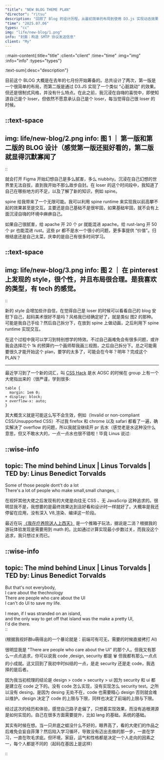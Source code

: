 ```yaml
---
"title": "NEW BLOG THEME PLAN" 
"director": "ritsu"
description: "回顾了 Blog 的设计历程，从最初简单的布局到使用 D3.js 实现动态效果，再到探索 Spine 动画技术的可能性。作者反思了过去的“自嗨”心态，意识到技术能力的不足，但也找到了新的方向——借鉴 Pinterest 上的风格，结合手绘或约稿，利用 Spine 实现更专业的交互效果。虽然计划可能耗时较长（甚至跨年），但希望通过学习提升，最终打造一个兼具科技感和美术风格的博客，以此增强自信并摆脱“loser”心态。"
"time": "2025.07.06"
types: "cc"
img: "life/new-blog/1.png"
info: "封面：构造 SMTP 协议发送信息"
client: "My"
---
```


::main-content{:title="title" :client="client" :time="time" :img="img" :info="info" :types="types"}

:text-sum{:desc="description"}

目前这个 BLOG 大概是在去年的七月份开始筹备的。总共设计了两次，第一版是一个很简单的布局，而第二版是通过 D3.JS 实现了一个类似 “心脏跳动” 的效果。但还是很制式风格，并没有什么特点。在此之前，我沉浸在自嗨的喜悦中，即使知道自己是个 loser，但依然不愿意承认自己是个 loser，每当觉得自己很 loser 的时候。


::text-space
---
img: life/new-blog/2.png
info: 图 1 ｜ 第一版和第二版的 BLOG 设计（感觉第一版还挺好看的，第二版就显得沉默寡闻了
---
::

就会打开 Figma 开始幻想自己是多么腻害，多么 niubbity。沉浸在自己幻想的世界里无法自拔，直到我开始不那么故步自封。在 loser 的这个时间段中，我知道了自己在哪些地方的不足，以及了解了新的知识，例如 spine。

spine 给我带来了一个无限可能。我可以利用 spine runtime 来实现我以前高攀不起的效果甚至是交互。主要还是自己基础不是很牢固，如果基础牢固，就不会有上面沉浸自嗨的环境中麻痹自己。

如果自己很腻害，给 apache 开 20 个 pr 就能混进 apache。给 rust-lang 开 50 个 pr 也能混进 rust。这些 pr 都不是水一个很小的问题，更多事提供 “价值”。归根结底还是自己太菜，庆幸的是自己有很多时间学习。


::text-space
---
img: life/new-blog/3.png
info: 图 2 ｜ 在 pinterest 上发现的 style，很个性，并且布局很合理。是我喜欢的类型，有 tech 的感觉。
---
::

新的 style 会增加些许自信，在觉得自己是 loser 的时候可以看看自己的 blog 安慰下自己，起码美术很好不是吗？风格我已经确定好了，就是类似 图2 的那种。可能是我自己手绘？然后自己拆分下，在放到 spine 上做动画，之后利用下 spine runtime 实现交互。

在这个过程中我可以学习到特别想学的特效。不过自己画难免会有很多问题，或许我会选择花个 1k 的预算约一个画师帮我画三视图，之后自己拆分下。总之可能需要很久才能开始这个 plan，要学的太多了，可能会在今年？明年？完成这个 PLAN？

---

最近学习到了一个新的词汇，叫 [CSS Hack](https://en.wikipedia.org/wiki/CSS_hack) 是水 AOSC 的时候在 group 上有一个大佬指出来的（很严谨，学到很多:

```
table {
  margin: 1em 0;
+ display: block;
+ overflow-x: auto;
}
```

其大概含义就是可能这么写不会生效，例如（Invalid or non-compliant CSS/Unsupported CSS）不过我 firefox 和 chrome 以及 safari 都看了一遍，确实解决了 overflow 的问题，所以我就没继续开 pr 去水（感觉老是水这种没什么意思，但又不敢水大的，一点一点水也很不错啦！毕竟 Linus 说过:

::wise-info
---
topic: The mind behind Linux | Linus Torvalds | TED
by: Linus Benedict Torvalds
---

Some of those people dont't do a lot<br>
There's a lot of people who make small,small changes,
::

在视奸其他大佬之后发现有的大佬是向往无 CSS 、无 JavaScrip 这种追求的。很明显我不是，我想要的是最终效果达到且好看和设计时一样就好了。大概率是我还停留在应用，没有深入 V8,渲染、编译这一阶段。

最近在玩 [《我在疗养院送人上西天》](https://store.steampowered.com/app/2585110/_/) 是一个推箱子玩法，据说是二消？根据我的游玩体验发现是需要用到 math 的。比如通过计算实现最小步数过关，而我没这个追求，我只想过关而已。


::wise-info
---
topic: The mind behind Linux | Linus Torvalds | TED
by: Linus Benedict Torvalds
---

But that's not everybody,<br>
I care about the thechnology<br>
There are people who care about the UI<br>
I can't do UI to save my life.<br><br>
I mean, if I was stranded on an island,<br>
and the only way to get off that island was the make a pretty UI,<br>
I'd die there.<br>
::

 (根据我视奸群u萌得出的一个暴论就是：前端可有可无，需要的时候直接拷打 AI)

很明显我是 "There are people who care about the UI" 的那个人。但我又有那么一点点追求，你可以说我 code ,design, security 都是 🗑 但我都有那么一点点的小成就。这又回到了我初中时纠结的一点，是走 security 还是走 code，我选择的是后者。

因为我当初梳理的结论是 design > code > security > ui 因为 security 和 ui 都是建立在 code 之下的。没有 code 怎么实现，没有实现怎么 security test。之所以没有 desing，是因为 desing 无处不在，code 也需要精心 design 否则就会难以维护。design 决定了 code 的上限与下限，同样也决定了前端的上限与下限。

经过这次的经历和体验，感觉自己路子走偏了，只想着实现效果，而没有追根溯源是如何实现的。自己在很多方面需要提升，比如 lang 的基础，系统的基础。

其实有时候在想。当一只井底之蛙没什么不好的，眼界高了，看的大佬们的作品之后难免会妄自菲薄？然后陷入学习循环，导致没有迈出去做的那一步，一直在学习，一直在吹毛求疵。但环境，家庭，运气和性格都是决定一个人走向的因素之一，每个人都是不同的（起码在基因上是这样）

::

